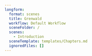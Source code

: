 ```yaml
---
longform:
  format: scenes
  title: Grenwald
  workflow: Default Workflow
  sceneFolder: /
  scenes:
    - Introduction
  sceneTemplate: templates/Chapters.md
  ignoredFiles: []
---
```

